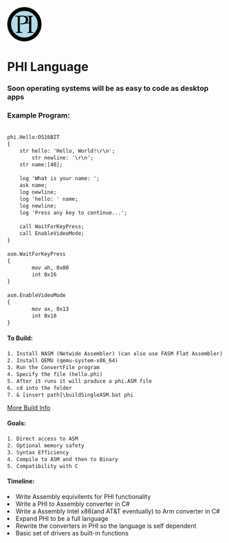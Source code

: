 <img src="/resources/phi.png" width="80">
<h1>PHI Language</h1>
<h3>Soon operating systems will be as easy to code as desktop apps</h3>

<h3>Example Program:</h3>

```phi

phi.Hello:OS16BIT
{
	str hello: 'Hello, World!\r\n';
    	str newline: '\r\n';
	str name:[40];
	
	log 'What is your name: ';
	ask name;
	log newline;
	log 'hello: ' name;
	log newline;
	log 'Press any key to continue...';
	
	call WaitForKeyPress;
	call EnableVideoMode;
}

asm.WaitForKeyPress
{
    	mov ah, 0x00
    	int 0x16
}

asm.EnableVideoMode
{
    	mov ax, 0x13
    	int 0x10
}
```
<h4>To Build:</h4>

    1. Install NASM (Netwide Assembler) (can also use FASM Flat Assembler)
    2. Install QEMU (qemu-system-x86_64)
    3. Run the ConvertFile program
    4. Specify the file (hello.phi)
    5. After it runs it will produce a phi.ASM file
    6. cd into the folder
    7. & [insert path]\buildSingleASM.bat phi

[More Build Info](./Compiler/x86ASM/buildSingleASM.bat)

<h4>Goals:</h4>
    
    1. Direct access to ASM
    2. Optional memory safety 
    3. Syntax Efficiency 
    4. Compile to ASM and then to Binary
    5. Compatibility with C

<h4>Timeline:</h4>
<li>Write Assembly equivilents for PHI functionality</li>
<li>Write a PHI to Assembly converter in C#</li>
<li>Write a Assembly Intel x86(and AT&T eventually) to Arm converter in C#</li>
<li>Expand PHI to be a full language</li>
<li>Rewrite the converters in PHI so the language is self dependent</li>
<li>Basic set of drivers as built-in functions</li>
